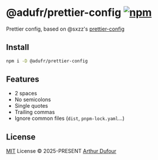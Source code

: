 # @adufr/prettier-config [![npm](https://img.shields.io/npm/v/@adufr/prettier-config.svg)](https://npmjs.com/package/@adufr/prettier-config)

Prettier config, based on @sxzz's [prettier-config](https://github.com/sxzz)

## Install

```bash
npm i -D @adufr/prettier-config
```

## Features

- 2 spaces
- No semicolons
- Single quotes
- Trailing commas
- Ignore common files (`dist`, `pnpm-lock.yaml`...)

## License

[MIT](./LICENSE) License © 2025-PRESENT [Arthur Dufour](https://github.com/adufr)
